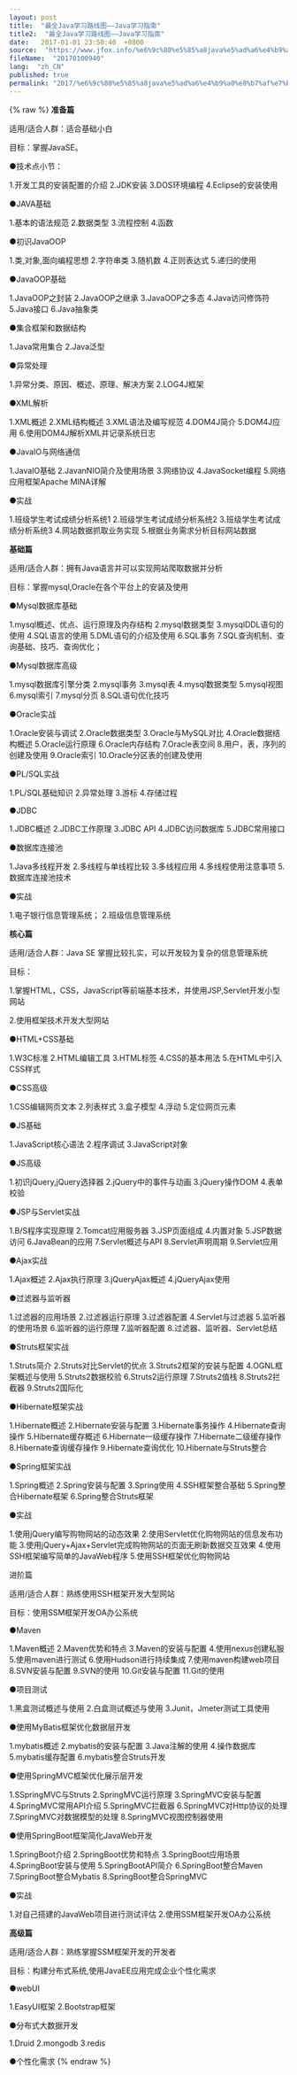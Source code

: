 ```yaml
---
layout: post
title:  "最全Java学习路线图——Java学习指南"
title2:  "最全Java学习路线图——Java学习指南"
date:   2017-01-01 23:50:40  +0800
source:  "https://www.jfox.info/%e6%9c%80%e5%85%a8java%e5%ad%a6%e4%b9%a0%e8%b7%af%e7%ba%bf%e5%9b%be-java%e5%ad%a6%e4%b9%a0%e6%8c%87%e5%8d%97.html"
fileName:  "20170100940"
lang:  "zh_CN"
published: true
permalink: "2017/%e6%9c%80%e5%85%a8java%e5%ad%a6%e4%b9%a0%e8%b7%af%e7%ba%bf%e5%9b%be-java%e5%ad%a6%e4%b9%a0%e6%8c%87%e5%8d%97.html"
---
```

{% raw %}
**准备篇**

适用/适合人群：适合基础小白

目标：掌握JavaSE。

●技术点小节：

1.开发工具的安装配置的介绍 2.JDK安装 3.DOS环境编程 4.Eclipse的安装使用

●JAVA基础

1.基本的语法规范 2.数据类型 3.流程控制 4.函数

●初识JavaOOP

1.类,对象,面向编程思想 2.字符串类 3.随机数 4.正则表达式 5.递归的使用

●JavaOOP基础

1.JavaOOP之封装 2.JavaOOP之继承 3.JavaOOP之多态 4.Java访问修饰符 5.Java接口 6.Java抽象类

●集合框架和数据结构

1.Java常用集合 2.Java泛型

●异常处理

1.异常分类、原因、概述、原理、解决方案 2.LOG4J框架

●XML解析

1.XML概述 2.XML结构概述 3.XML语法及编写规范 4.DOM4J简介 5.DOM4J应用 6.使用DOM4J解析XML并记录系统日志

●JavaIO与网络通信

1.JavaIO基础 2.JavanNIO简介及使用场景 3.网络协议 4.JavaSocket编程 5.网络应用框架Apache MINA详解

●实战

1.班级学生考试成绩分析系统1 2.班级学生考试成绩分析系统2 3.班级学生考试成绩分析系统3 4.网站数据抓取业务实现 5.根据业务需求分析目标网站数据

**基础篇**

适用/适合人群：拥有Java语言并可以实现网站爬取数据并分析

目标：掌握mysql,Oracle在各个平台上的安装及使用

●Mysql数据库基础

1.mysql概述、优点、运行原理及内存结构 2.mysql数据类型 3.mysqlDDL语句的使用 4.SQL语言的使用 5.DML语句的介绍及使用 6.SQL事务 7.SQL查询机制、查询基础、技巧、查询优化；

●Mysql数据库高级

1.mysql数据库引擎分类 2.mysql事务 3.mysql表 4.mysql数据类型 5.mysql视图 6.mysql索引 7.mysql分页 8.SQL语句优化技巧

●Oracle实战

1.Oracle安装与调试 2.Oracle数据类型 3.Oracle与MySQL对比 4.Oracle数据结构概述 5.Oracle运行原理 6.Oracle内存结构 7.Oracle表空间 8.用户，表，序列的创建及使用 9.Oracle索引 10.Oracle分区表的创建及使用

●PL/SQL实战

1.PL/SQL基础知识 2.异常处理 3.游标 4.存储过程

●JDBC

1.JDBC概述 2.JDBC工作原理 3.JDBC API 4.JDBC访问数据库 5.JDBC常用接口

●数据库连接池

1.Java多线程开发 2.多线程与单线程比较 3.多线程应用 4.多线程使用注意事项 5.数据库连接池技术

●实战

1.电子银行信息管理系统； 2.班级信息管理系统

**核心篇**

适用/适合人群：Java SE 掌握比较扎实，可以开发较为复杂的信息管理系统

目标：

1.掌握HTML，CSS，JavaScript等前端基本技术，并使用JSP,Servlet开发小型网站

2.使用框架技术开发大型网站

●HTML+CSS基础

1.W3C标准 2.HTML编辑工具 3.HTML标签 4.CSS的基本用法 5.在HTML中引入CSS样式

●CSS高级

1.CSS编辑网页文本 2.列表样式 3.盒子模型 4.浮动 5.定位网页元素

●JS基础

1.JavaScript核心语法 2.程序调试 3.JavaScript对象

●JS高级

1.初识jQuery,jQuery选择器 2.jQuery中的事件与动画 3.jQuery操作DOM 4.表单校验

●JSP与Servlet实战

1.B/S程序实现原理 2.Tomcat应用服务器 3.JSP页面组成 4.内置对象 5.JSP数据访问 6.JavaBean的应用 7.Servlet概述与API 8.Servlet声明周期 9.Servlet应用

●Ajax实战

1.Ajax概述 2.Ajax执行原理 3.jQueryAjax概述 4.jQueryAjax使用

●过滤器与监听器

1.过滤器的应用场景 2.过滤器运行原理 3.过滤器配置 4.Servlet与过滤器 5.监听器的使用场景 6.监听器的运行原理 7.监听器配置 8.过滤器、监听器、Servlet总结

●Struts框架实战

1.Struts简介 2.Struts对比Servlet的优点 3.Struts2框架的安装与配置 4.OGNL框架概述与使用 5.Struts2数据校验 6.Struts2运行原理 7.Struts2值栈 8.Struts2拦截器 9.Struts2国际化

●Hibernate框架实战

1.Hibernate概述 2.Hibernate安装与配置 3.Hibernate事务操作 4.Hibernate查询操作 5.Hibernate缓存概述 6.Hibernate一级缓存操作 7.Hibernate二级缓存操作 8.Hibernate查询缓存操作 9.Hibernate查询优化 10.Hibernate与Struts整合

●Spring框架实战

1.Spring概述 2.Spring安装与配置 3.Spring使用 4.SSH框架整合基础 5.Spring整合Hibernate框架 6.Spring整合Struts框架

●实战

1.使用jQuery编写购物网站的动态效果 2.使用Servlet优化购物网站的信息发布功能 3.使用jQuery+Ajax+Servlet完成购物网站的页面无刷新数据交互效果 4.使用SSH框架编写简单的JavaWeb程序 5.使用SSH框架优化购物网站

进阶篇

适用/适合人群：熟练使用SSH框架开发大型网站

目标：使用SSM框架开发OA办公系统

●Maven

1.Maven概述 2.Maven优势和特点 3.Maven的安装与配置 4.使用nexus创建私服 5.使用maven进行测试 6.使用Hudson进行持续集成 7.使用maven构建web项目 8.SVN安装与配置 9.SVN的使用 10.Git安装与配置 11.Git的使用

●项目测试

1.黑盒测试概述与使用 2.白盒测试概述与使用 3.Junit，Jmeter测试工具使用

●使用MyBatis框架优化数据层开发

1.mybatis概述 2.mybatis的安装与配置 3.Java注解的使用 4.操作数据库 5.mybatis缓存配置 6.mybatis整合Struts开发

●使用SpringMVC框架优化展示层开发

1.SSpringMVC与Struts 2.SpringMVC运行原理 3.SpringMVC安装与配置 4.SpringMVC常用API介绍 5.SpringMVC拦截器 6.SpringMVC对Http协议的处理 7.SpringMVC对数据模型的处理 8.SpringMVC视图控制器使用

●使用SpringBoot框架简化JavaWeb开发

1.SpringBoot介绍 2.SpringBoot优势和特点 3.SpringBoot应用场景 4.SpringBoot安装与使用 5.SpringBootAPI简介 6.SpringBoot整合Maven 7.SpringBoot整合Mybatis 8.SpringBoot整合SpringMVC

●实战

1.对自己搭建的JavaWeb项目进行测试评估 2.使用SSM框架开发OA办公系统

**高级篇**

适用/适合人群：熟练掌握SSM框架开发的开发者

目标：构建分布式系统,使用JavaEE应用完成企业个性化需求

●webUI

1.EasyUI框架 2.Bootstrap框架

●分布式大数据开发

1.Druid 2.mongodb 3.redis

●个性化需求
{% endraw %}